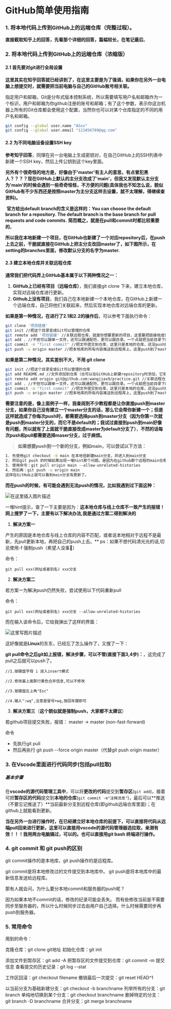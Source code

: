# GitHub简单使用指南

### 1. 将本地代码上传到GitHub上的远端仓库（完整过程）。

​	**直接截取知乎上的回答，先看那个详细的回答，篇幅较长，在笔记最后**。



### 2. 将本地代码上传到GitHub上的远端仓库（浓缩版）

#### 2.1 首先要对git进行全局设置 

**这里其实在知乎回答就已经讲到了，在这里主要是为了强调，如果你在另外一台电脑上想提交时，就需要把当前电脑与自己的GitHub账号相关联。**

指定用户和邮箱，Git是分布式版本控制系统，所以需要填写用户名和邮箱作为一个标识，用户和邮箱为你github注册的账号和邮箱；有了这个参数，表示你这台机器上所有的Git仓库都会使用这个配置，当然你也可以对某个仓库指定的不同的用户名和邮箱。

```bash
git config --global user.name "ASxx" 
git config --global user.email "123456789@qq.com"
```

#### 2.2 为不同电脑设备设置SSH key

​	**参考知乎回答**，同理在另一台电脑上生成密钥对，在自己GitHub上的SSH列表中新建一个SSH key，然后上传公钥到这个key里面。

​	**另外有个很奇怪的地方是，好像由于'master'有主人的意思，有点冒犯黑人？？？？现在GitHub上默认的主分支改成了'main'，但我又发现默认主分支为'main'的时候会遇到一些奇奇怪怪，不方便的问题(具体我也不知怎么说，貌似GitHub有不少东西还是按照master为主分支这样去设置，就不太理解，得继续查资料)。**

​	**官方给出default branch的含义是这样的：You can choose the default branch for a repository. The default branch is the base branch for pull requests and code commits.** **简而概之，就是在pull和commit时都比较重要的**。

​	**所以我在本地新建一个项目，在GitHub也新建了一个对应repository后，在push上去之前，干脆就直接在GitHub上把主分支改回master了，如下图所示，在setting的branches里面，修改默认分支的名字为master.**


#### 2.3 建立本地仓库并关联远程仓库

**通常我们把代码弄上GitHub基本属于以下两种情况之一：**

1. **GitHub上已经有项目（远端仓库）**，我们直接git clone 下来，建立本地仓库，实现对远端仓库进行更新。
2. **Github上没有项目**，我们自己在本地新建一个本地仓库，在GitHub上新建一个远端仓库，自己将他们关联起来，然后实现本地仓库对远端仓库的更新。

**如果是第一种情况，在进行了2.1和2.2的操作后**，可以参考下面执行命令：

```bash
git clone '项目链接'
git init //把这个目录变成Git可以管理的仓库
git remote add '项目链接' //关联远程仓库，就是你想要更新的项目，这里要把链接改成你的仓库
git add . //不但可以跟单一文件，还可以跟通配符，更可以跟目录。一个点就把当前目录下所有未追踪的文件全部add了 
git commit -m "first commit" //把文件提交到仓库，这里只是本地的仓库，还没push到远程仓库。
git push -u origin master //把本地库的所有内容推送到远程库上，这里push到了master分支；
```

**如果是第二种情况，其实差别不大，不用 git clone**

```bash
git init //把这个目录变成Git可以管理的仓库
git add README.md //文件添加到仓库（也可以在GitHub上新建repository时添加，它有这个选项的）
git remote add origin git@github.com:wangjiax9/practice.git //关联远程仓库，就是你想要更新的项目，这里要把链接改成你的仓库，只是一个例子
git add . //不但可以跟单一文件，还可以跟通配符，更可以跟目录。一个点就把当前目录下所有未追踪的文件全部add了 
git commit -m "first commit" //把文件提交到仓库，这里只是本地的仓库，还没push到远程仓库。
git push -u origin master //把本地库的所有内容推送到远程库上，这里push到了master分支；
```

**需要注意的是，像上面例子一样，我查阅到不少教程都是让你直接push到master分支，如果你自己没有建立一个master分支的话，那么它会帮你新建一个；但是这样就造成了你每次push时，都需要选择push到master分支（因为你第一次就是push到master分支的，而它不是default的；我试过直接到push到main好像有问题，所以就有了上面就干脆直接改成master为default分支了）**，**不然的话每次push和pull都需要选择maser分支，过于麻烦。**



> **如果想要push到一个新的分支，例如main，可以尝试以下方法：**

```bash
1. 先使用git checkout -b main 在本地信新建main分支，并进入到main分支
2. 然后git push 的时候如果出现一堆hint那个问题。是因为在github那个远程的main仓库中，有你本地main没有的文件，需要先pull到本地，再把本地的push上去。（我的例子是远程库创建了一个README.md文件，而本地却没有。因此需要先将Github上面的README拉取下来。）
3. 使用命令：git pull origin main --allow-unrelated-histories
4. 然后再：git push -u origin main
这样在GitHub上就可以看到main分支有更新了。
```



**而在push的时候，有可能会遇到无法push的情况，比如我遇到过下面这种：**

![在这里插入图片描述](https://camo.githubusercontent.com/ae2334ed4115c836bce9465a4d0f1df1eec55b651863346b6aaf4724be1eec8c/68747470733a2f2f696d672d626c6f672e6373646e696d672e636e2f32303230303931373130353735373436312e706e67237069635f63656e746572)

一堆hint提示，查了一下主要是因为：**这本地仓库与线上仓库不一致产生的报错！** **网上搜罗了一下，主要有以下解决办法,我是通过方案二得到解决的**

1. **解决方案一**

产生的原因是本地仓库与线上仓库的内容不匹配，或者说本地相对于远程不是最新，先pull更新本地，再把自己的push上去。** ps：如果不想代码清光光的话,切忌使用-f 强制push（希望人没事🙏）


命令：

```
git pull xxx(网址或者别名) xxx分支
```

2. **解决方案二**

若方案一为解决push仍然失败，尝试使用以下代码重新pull

命令：

```
git pull xxx(网址或者别名) xxx分支 --allow-unrelated-histories
```

而在输入该命令后，它给我弹出了这样的界面：

![这里写图片描述](https://img-blog.csdn.net/20170718091526810?watermark/2/text/aHR0cDovL2Jsb2cuY3Nkbi5uZXQvV2Jpb2ty/font/5a6L5L2T/fontsize/400/fill/I0JBQkFCMA==/dissolve/70/gravity/SouthEast)

这好像就是**Linux**的东东，已经忘了怎么操作了，又搜了一下：

**git pull命令之后git如上报错，解决步骤，可以不管(直接下面3,4步)：**，这完成了pull之后就可以push了。

```
//1.按键盘字母 i 进入insert模式

//2.修改最上面那行黄色合并信息,可以不修改

//3.按键盘左上角"Esc"

//4.输入":wq",注意是冒号+wq,按回车键即可
```

3. **解决方案三**（**这个貌似就是强制push，大家都不太建议**）

若github项目提交失败，报错： master -> master (non-fast-forward)

命令

- 先执行git pull
- 然后再执行 git push --force origin master（代替git push origin master）



###  3. 在Vscode里面进行代码同步(包括pull拉取)

##### 基本步骤

在**vscode的源代码管理工具中**，可以将**更改的代码**提交到**暂存区**(`git add`)，接着可把**暂存区的代码**提交到**本地的仓库**(`git commit -m"注释消息"`)，最后可以**推送（不要忘记推送了）**当前最新分支到远程仓库(即github远端仓库里面)；在github上就能看到更新。

**当在另外一台进行操作时，在已经建立好本地仓库的前提下，可以直接将代码从远端pull回来进行更新，这里可以直接用vscode的源代码管理器选拉取，亲测有效！！！我用两台电脑搞过，可以的。也可以直接用git bash 终端进行操作。**



### 4. git commit 和 git push的区别

git commit操作的是本地库，git push操作的是远程库。

git commit是将本地修改过的文件提交到本地库中。
git push是将本地库中的最新信息发送给远程库。

那有人就会问，为什么要分本地commit和服务器的push呢？

因为如果本地不commit的话，修改的纪录可能会丢失。
而有些修改当前是不需要同步至服务器的，所以什么时候同步过去由用户自己选择。什么时候需要同步再push到服务器。



### 5.  常用命令

用到的命令：

克隆仓库：git clone git地址
初始化仓库：git init 

添加文件到暂存区：git add -A
把暂存区的文件提交到仓库：git commit -m 提交信息
查看提交的历史记录：git log --stat

工作区回滚：git checkout filename
撤销最后一次提交：git reset HEAD^1

以当前分支为基础新建分支：git checkout -b branchname
列举所有的分支：git branch
单纯地切换到某个分支：git checkout branchname
删掉特定的分支：git branch -D branchname
合并分支：git merge branchname


